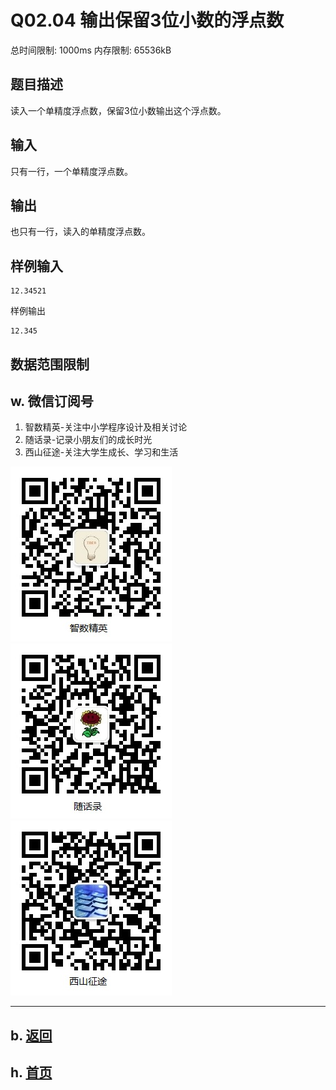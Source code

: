 # Q02.04 输出保留3位小数的浮点数

总时间限制: 1000ms 内存限制: 65536kB

## 题目描述

读入一个单精度浮点数，保留3位小数输出这个浮点数。

## 输入

只有一行，一个单精度浮点数。

## 输出

也只有一行，读入的单精度浮点数。

## 样例输入

    12.34521

样例输出

    12.345

## 数据范围限制

## w. 微信订阅号

1. 智数精英-关注中小学程序设计及相关讨论
2. 随话录-记录小朋友们的成长时光
2. 西山征途-关注大学生成长、学习和生活

![欢迎关注“智数精英”订阅号](../../assets/me/img/idea8.jpg)
![欢迎关注“随话录”订阅号](../../assets/me/img/shl8.jpg)
![欢迎关注“西山征途”订阅号](../../assets/me/img/xszt8.jpg)

----------

## b. [返回](../)
    
## h. [首页](../../)


